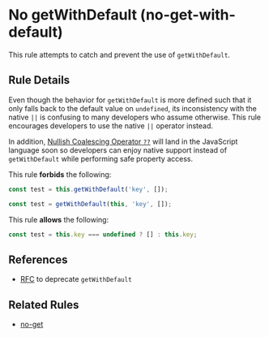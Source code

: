 # No getWithDefault (no-get-with-default)

This rule attempts to catch and prevent the use of `getWithDefault`.

## Rule Details

Even though the behavior for `getWithDefault` is more defined such that it only falls back to the default value on `undefined`,
its inconsistency with the native `||` is confusing to many developers who assume otherwise. This rule encourages developers to use
the native `||` operator instead.

In addition, [Nullish Coalescing Operator `??`](https://github.com/tc39/proposal-nullish-coalescing) will land in the JavaScript language soon so developers can enjoy native support instead of `getWithDefault` while performing safe property access.

This rule **forbids** the following:

```js
const test = this.getWithDefault('key', []);
```

```js
const test = getWithDefault(this, 'key', []);
```

This rule **allows** the following:

```js
const test = this.key === undefined ? [] : this.key;
```

## References

- [RFC](https://github.com/emberjs/rfcs/pull/554/) to deprecate `getWithDefault`

## Related Rules

- [no-get](https://github.com/ember-cli/eslint-plugin-ember/blob/master/docs/rules/no-get.md)
